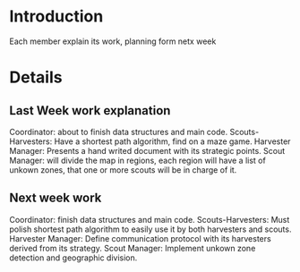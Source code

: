 # Introduction #

Each member explain its work, planning form netx week


# Details #

## Last Week work explanation ##

Coordinator: about to finish data structures and main code.
Scouts-Harvesters: Have a shortest path algorithm, find on a maze game. Harvester Manager: Presents a hand writed document with its strategic points.
Scout Manager: will divide the map in regions, each region will have a list of unkown zones, that one or more scouts will be in charge of it.

## Next week work ##

Coordinator: finish data structures and main code.
Scouts-Harvesters: Must polish shortest path algorithm to easily use it by both harvesters and scouts.
Harvester Manager: Define communication protocol with its harvesters derived from its strategy.
Scout Manager: Implement unkown zone detection and geographic division.